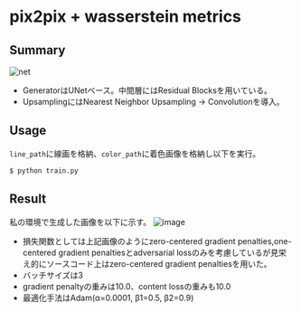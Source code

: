 # pix2pix + wasserstein metrics

## Summary
![net](https://github.com/SerialLain3170/Line-to-Color/blob/master/Wasserstein/net.png)
- GeneratorはUNetベース。中間層にはResidual Blocksを用いている。
- UpsamplingにはNearest Neighbor Upsampling -> Convolutionを導入。

## Usage
`line_path`に線画を格納、`color_path`に着色画像を格納し以下を実行。
```py
$ python train.py
```

## Result
私の環境で生成した画像を以下に示す。
![image](https://github.com/SerialLain3170/Line-to-Color/blob/master/Wasserstein/result.png)

- 損失関数としては上記画像のようにzero-centered gradient penalties,one-centered gradient penaltiesとadversarial lossのみを考慮しているが見栄え的にソースコード上はzero-centered gradient penaltiesを用いた。
- バッチサイズは3
- gradient penaltyの重みは10.0、content lossの重みも10.0
- 最適化手法はAdam(α=0.0001, β1=0.5, β2=0.9)
